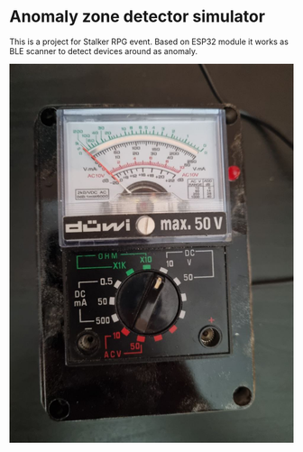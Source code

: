 # Anomaly zone detector simulator

This is a project for Stalker RPG event. 
Based on ESP32 module it works as BLE scanner to detect devices around as anomaly.

![rerun-button](device.jpg)
